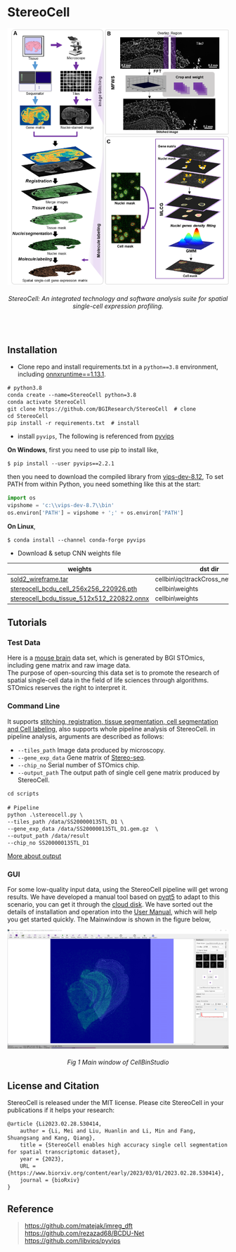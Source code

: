 
# StereoCell

<div align="center">
  <img src="docs/StereoCell.png" width=567>
    <h6>
      StereoCell: An integrated technology and software analysis suite for spatial single-cell expression profiling.
    </h6>
</div>
<br>

## Installation
* Clone repo and install requirements.txt in a ```python==3.8``` environment, including [onnxruntime==1.13.1](https://onnx.ai/).
```text
# python3.8
conda create --name=StereoCell python=3.8
conda activate StereoCell
git clone https://github.com/BGIResearch/StereoCell  # clone
cd StereoCell
pip install -r requirements.txt  # install
```
* install ```pyvips```, The following is referenced from [pyvips](https://libvips.github.io/pyvips/README.html#non-conda-install)

**On Windows**, first you need to use pip to install like,
```text
$ pip install --user pyvips==2.2.1
```
then you need to download the compiled library from [vips-dev-8.12](https://github.com/libvips/libvips/releases),
To set PATH from within Python, you need something like this at the start:

```python
import os
vipshome = 'c:\\vips-dev-8.7\\bin'
os.environ['PATH'] = vipshome + ';' + os.environ['PATH']
```

**On Linux**,
```text
$ conda install --channel conda-forge pyvips
```
* Download & setup CNN weights file<br>

| weights                 | dst dir                               |
|-------------------------|---------------------------------------|
| [sold2_wireframe.tar](https://pan.genomics.cn/ucdisk/s/naMzYr) | cellbin\iqc\trackCross_net\sold2\ckpt |
| [stereocell_bcdu_cell_256x256_220926.pth](https://pan.genomics.cn/ucdisk/s/mU3umq)                    | cellbin\weights                       |
| [stereocell_bcdu_tissue_512x512_220822.onnx](https://pan.genomics.cn/ucdisk/s/bQVbYv)                    | cellbin\weights                       |


## Tutorials

### Test Data
Here is a [mouse brain](https://ftp.cngb.org/pub/stomics/STT0000027/Analysis/STSA0000247/STTS0000393/) data set, which is generated by BGI STOmics, including gene matrix and raw image data.<br>
The purpose of open-sourcing this data set is to promote the research of spatial single-cell data in the field of life 
sciences through algorithms. STOmics reserves the right to interpret it.

### Command Line
It supports [stitching, registration, tissue segmentation, cell segmentation and Cell labeling](docs/modules.md), also supports whole pipeline analysis of StereoCell.
in pipeline analysis, arguments are described as follows:

* ```--tiles_path```  Image data produced by microscopy. 
* ```--gene_exp_data``` Gene matrix of [Stereo-seq](https://bgi-australia.com.au/stomics). 
* ```--chip_no``` Serial number of STOmics chip. 
* ```--output_path``` The output path of single cell gene matrix produced by StereoCell. 

```shell
cd scripts

# Pipeline
python .\stereocell.py \
--tiles_path /data/SS200000135TL_D1 \
--gene_exp_data /data/SS200000135TL_D1.gem.gz  \
--output_path /data/result
--chip_no SS200000135TL_D1
```
[More about output](docs/details.md)

### GUI
For some low-quality input data, using the StereoCell pipeline will get wrong results. We have developed a manual tool 
based on [pyqt5](https://pypi.org/project/PyQt5/) to adapt to this scenario, you can get it through the [cloud disk](https://pan.genomics.cn/ucdisk/s/FZB3Qf). 
We have sorted out the details of installation and operation into the [User Manual](docs/CellbinStudio_Manual_20221212.pdf), which will help you get started quickly.
The Mainwindow is shown in the figure below,
<div align="center">
  <img src="docs/ui.png" width=567>
    <h6>
      Fig 1 Main window of CellBinStudio
    </h6>
</div>

## License and Citation <br>
StereoCell is released under the MIT license. Please cite StereoCell in your publications if it helps your research: <br>
```text
@article {Li2023.02.28.530414,
	author = {Li, Mei and Liu, Huanlin and Li, Min and Fang, Shuangsang and Kang, Qiang},
	title = {StereoCell enables high accuracy single cell segmentation for spatial transcriptomic dataset},
	year = {2023},
	URL = {https://www.biorxiv.org/content/early/2023/03/01/2023.02.28.530414},
	journal = {bioRxiv}
}
```

    
## Reference <br>
> https://github.com/matejak/imreg_dft <br>
> https://github.com/rezazad68/BCDU-Net <br>
> https://github.com/libvips/pyvips <br>
